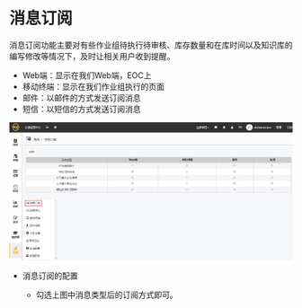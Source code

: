 # 消息订阅

消息订阅功能主要对有些作业组待执行待审核、库存数量和在库时间以及知识库的编写修改等情况下，及时让相关用户收到提醒。

* Web端：显示在我们Web端，EOC上
* 移动终端：显示在我们作业组执行的页面
* 邮件：以邮件的方式发送订阅消息
* 短信：以短信的方式发送订阅消息

![web](./images/xiaoxidingyue1.png)

* 消息订阅的配置

  * 勾选上图中消息类型后的订阅方式即可。